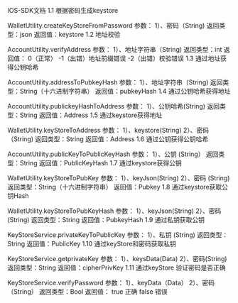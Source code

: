 IOS-SDK文档
1.1 根据密码生成keystore

 WalletUtility.createKeyStoreFromPassword
 参数：
 1）、密码（String)
 返回类型：json
 返回值：keystore
1.2 地址校验

 AccountUtility.verifyAddress
 参数：
 1）、地址字符串（String)
 返回类型：int
 返回值：
 0（正常）
 -1（出错）地址前缀错误
 -2（出错）校验错误
1.3 通过地址获得公钥哈希

 AccountUtility.addressToPubkeyHash
 参数：
 1）、地址字符串（String)
 返回类型：String（十六进制字符串）
 返回值：pubkeyHash
1.4 通过公钥哈希获得地址

 AccountUtility.publickeyHashToAddress
 参数：
 1）、公钥哈希(String)
 返回类型：String
 返回值：Address
1.5 通过keystore获得地址

 WalletUtility.keyStoreToAddress
 参数：
 1）、keystore(String)
 2）、密码（String)
 返回类型：String
 返回值：Address
1.6 通过公钥获得公钥哈希
 
 AccountUtility.publicKeyToPublicKeyHash
 参数：
 1）、公钥 (String）
 返回类型：String
 返回值：PublicKeyHash
1.7 通过keystore获得公钥

 WalletUtility.keyStoreToPubKey
 参数：
 1）、keyJson(String)
 2）、密码 (String)
 返回类型：String（十六进制字符串）
 返回值：Pubkey
1.8 通过keystore获取公钥Hash
 
 WalletUtility.keyStoreToPubKeyHash
 参数：
 1）、keyJson(String)
 2）、密码(String)
 返回类型：String
 返回值：PubkeyHash
1.9 通过私钥获取公钥

 KeyStoreService.privateKeyToPublicKey
 参数：
 1）、私钥 (String)
 返回类型：String
 返回值：PublicKey
1.10 通过keyStore和密码获取私钥

 KeyStoreService.getprivateKey
 参数：
 1）、keysData(Data)
 2）、密码(String)
 返回类型：String
 返回值：cipherPrivKey
1.11 通过keyStore 验证密码是否正确

 KeyStoreService.verifyPassword
 参数：
 1）、keyData（Data）
 2）、密码（String）
 返回类型：Bool
 返回值：
 true 正确
 false 错误
 